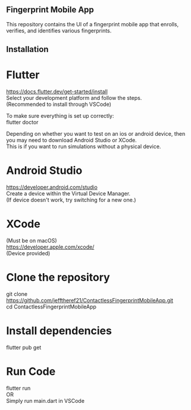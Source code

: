 ## Fingerprint Mobile App

This repository contains the UI of a fingerprint mobile app that enrolls, verifies, and identifies
various fingerprints.

## Installation

# Flutter
https://docs.flutter.dev/get-started/install  
Select your development platform and follow the steps.  
(Recommended to install through VSCode)  

To make sure everything is set up correctly:  
flutter doctor  

Depending on whether you want to test on an ios or android device, then you may need to download Android Studio or XCode.  
This is if you want to run simulations without a physical device.  

# Android Studio  
https://developer.android.com/studio  
Create a device within the Virtual Device Manager.  
(If device doesn't work, try switching for a new one.)  

# XCode
(Must be on macOS)  
https://developer.apple.com/xcode/  
(Device provided)  

# Clone the repository
git clone https://github.com/jefftheref21/ContactlessFingerprintMobileApp.git  
cd ContactlessFingerprintMobileApp  

# Install dependencies
flutter pub get  

# Run Code
flutter run  
OR  
Simply run main.dart in VSCode  
